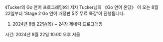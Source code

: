 《Tucker의 Go 언어 프로그래밍》의 저자 Tucker님의 《Go 언어 온당》 이 오는 8월 22일부터 'Stage 2 Go 언어 개정판 5주 무료 특강'이 진행됩니다.

1. 2024년 8월 22일(목)
~ 24장 제네릭 프로그래밍
 
시간: 2024년 8월 22일  10:00 오후 서울